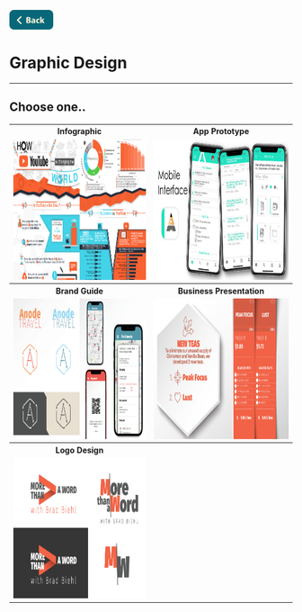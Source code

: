 <a name="top"></a>
[<img src="../Buttons/SVG/back.svg" height="35" width="auto"/>](../README.md/#graphicdesign)
<br>

# Graphic Design
<hr>

## Choose one..

<table>
  <tr>
    <th><b>Infographic</b></th>
    <th><b>App Prototype</b></th>
  </tr>
  <tr>
    <td><a href="YoutubeInfographic.md/#top"><img src="../Buttons/PNG/youtube infographic.png" height="250" width="auto"/></a></td>
    <td><a href="Alphanote.md/#top"><img src="../Buttons/PNG/alphanote.png" height="250" width="auto"/></a></td>
  </tr>
  <tr>
    <th><b>Brand Guide</b></th>
    <th><b>Business Presentation</b></th>
  </tr>
  <tr>
    <td><a href="Anode.md/#top"><img src="../Buttons/PNG/anode.png" height="250" width="auto"/></a></td>
    <td><a href="EfficiencyRevision.md/#top"><img src="../Buttons/PNG/efficiency revision.png" height="250" width="auto"/></a></td>
  </tr>
  <tr>
    <th><b>Logo Design</b></th>
    <th><b></b></th>
  </tr>
  <tr>
    <td><a href="LogoDesign.md/#top"><img src="../Buttons/PNG/more than a word.png" height="250" width="auto"/></a></td>
    <td></td>
  </tr>
</table>
